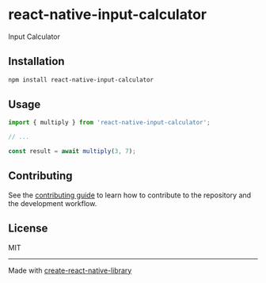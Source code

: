 # react-native-input-calculator

Input Calculator

## Installation

```sh
npm install react-native-input-calculator
```

## Usage

```js
import { multiply } from 'react-native-input-calculator';

// ...

const result = await multiply(3, 7);
```

## Contributing

See the [contributing guide](CONTRIBUTING.md) to learn how to contribute to the repository and the development workflow.

## License

MIT

---

Made with [create-react-native-library](https://github.com/callstack/react-native-builder-bob)
